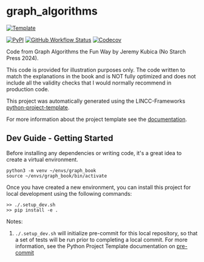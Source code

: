 
# graph_algorithms

[![Template](https://img.shields.io/badge/Template-LINCC%20Frameworks%20Python%20Project%20Template-brightgreen)](https://lincc-ppt.readthedocs.io/en/latest/)

[![PyPI](https://img.shields.io/pypi/v/graph_algorithms?color=blue&logo=pypi&logoColor=white)](https://pypi.org/project/graph_algorithms/)
[![GitHub Workflow Status](https://img.shields.io/github/actions/workflow/status/jeremykubica/graph_algorithms/smoke-test.yml)](https://github.com/jeremykubica/graph_algorithms/actions/workflows/smoke-test.yml)
[![Codecov](https://codecov.io/gh/jeremykubica/graph_algorithms/branch/main/graph/badge.svg)](https://codecov.io/gh/jeremykubica/graph_algorithms)

Code from Graph Algorithms the Fun Way by Jeremy Kubica (No Starch Press 2024).

This code is provided for illustration purposes only. The code written to match the explanations in the book
and is NOT fully optimized and does not include all the validity checks that I would normally recommend
in production code.

This project was automatically generated using the LINCC-Frameworks 
[python-project-template](https://github.com/lincc-frameworks/python-project-template).

For more information about the project template see the 
[documentation](https://lincc-ppt.readthedocs.io/en/latest/).

## Dev Guide - Getting Started

Before installing any dependencies or writing code, it's a great idea to create a
virtual environment.

```
python3 -m venv ~/envs/graph_book
source ~/envs/graph_book/bin/activate
```

Once you have created a new environment, you can install this project for local
development using the following commands:

```
>> ./.setup_dev.sh
>> pip install -e .
```

Notes:
1. `./.setup_dev.sh` will initialize pre-commit for this local repository, so
   that a set of tests will be run prior to completing a local commit. For more
   information, see the Python Project Template documentation on 
   [pre-commit](https://lincc-ppt.readthedocs.io/en/latest/practices/precommit.html)
